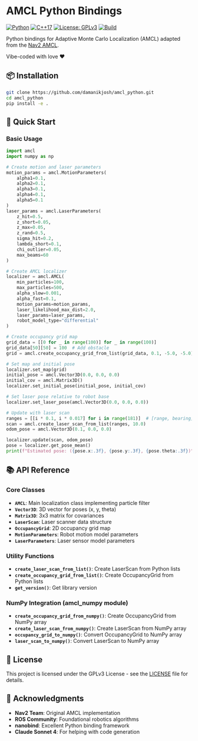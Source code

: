 # AMCL Python Bindings

[![Python](https://img.shields.io/badge/python-3.8+-blue.svg)](https://www.python.org)
[![C++17](https://img.shields.io/badge/c%2B%2B-17-blue.svg)](https://en.wikipedia.org/wiki/C%2B%2B17)
[![License: GPLv3](https://img.shields.io/badge/License-GPLv3-yellow.svg)](https://www.gnu.org/licenses/gpl-3.0.en.html)
[![Build](https://github.com/damanikjosh/amcl_python/actions/workflows/build.yml/badge.svg)](https://github.com/damanikjosh/amcl_python/actions/workflows/build.yml)

Python bindings for Adaptive Monte Carlo Localization (AMCL) adapted from the [Nav2 AMCL](https://github.com/ros-navigation/navigation2/tree/main/nav2_amcl).

Vibe-coded with love ❤️

## 📦 Installation


```bash
git clone https://github.com/damanikjosh/amcl_python.git
cd amcl_python
pip install -e .
```

## 🎯 Quick Start

### Basic Usage

```python
import amcl
import numpy as np

# Create motion and laser parameters
motion_params = amcl.MotionParameters(
    alpha1=0.1,
    alpha2=0.1,
    alpha3=0.1,
    alpha4=0.1,
    alpha5=0.1
)
laser_params = amcl.LaserParameters(
    z_hit=0.5,
    z_short=0.05,
    z_max=0.05,
    z_rand=0.5,
    sigma_hit=0.2,
    lambda_short=0.1,
    chi_outlier=0.05,
    max_beams=60
)

# Create AMCL localizer
localizer = amcl.AMCL(
    min_particles=100,
    max_particles=500,
    alpha_slow=0.001,
    alpha_fast=0.1,
    motion_params=motion_params,
    laser_likelihood_max_dist=2.0,
    laser_params=laser_params,
    robot_model_type="differential"
)

# Create occupancy grid map
grid_data = [[0 for _ in range(100)] for _ in range(100)]
grid_data[50][50] = 100  # Add obstacle
grid = amcl.create_occupancy_grid_from_list(grid_data, 0.1, -5.0, -5.0)

# Set map and initial pose
localizer.set_map(grid)
initial_pose = amcl.Vector3D(0.0, 0.0, 0.0)
initial_cov = amcl.Matrix3D()
localizer.set_initial_pose(initial_pose, initial_cov)

# Set laser pose relative to robot base
localizer.set_laser_pose(amcl.Vector3D(0.0, 0.0, 0.0))

# Update with laser scan
ranges = [[i * 0.1, i * 0.017] for i in range(181)]  # [range, bearing] pairs
scan = amcl.create_laser_scan_from_list(ranges, 10.0)
odom_pose = amcl.Vector3D(0.1, 0.0, 0.0)

localizer.update(scan, odom_pose)
pose = localizer.get_pose_mean()
print(f"Estimated pose: ({pose.x:.3f}, {pose.y:.3f}, {pose.theta:.3f})")
```

## 📚 API Reference

### Core Classes

- **`AMCL`**: Main localization class implementing particle filter
- **`Vector3D`**: 3D vector for poses (x, y, theta)
- **`Matrix3D`**: 3x3 matrix for covariances  
- **`LaserScan`**: Laser scanner data structure
- **`OccupancyGrid`**: 2D occupancy grid map
- **`MotionParameters`**: Robot motion model parameters
- **`LaserParameters`**: Laser sensor model parameters

### Utility Functions

- **`create_laser_scan_from_list()`**: Create LaserScan from Python lists
- **`create_occupancy_grid_from_list()`**: Create OccupancyGrid from Python lists
- **`get_version()`**: Get library version

### NumPy Integration (amcl_numpy module)

- **`create_occupancy_grid_from_numpy()`**: Create OccupancyGrid from NumPy array
- **`create_laser_scan_from_numpy()`**: Create LaserScan from NumPy array  
- **`occupancy_grid_to_numpy()`**: Convert OccupancyGrid to NumPy array
- **`laser_scan_to_numpy()`**: Convert LaserScan to NumPy array

## 📄 License

This project is licensed under the GPLv3 License - see the [LICENSE](LICENSE) file for details.

## 🙏 Acknowledgments

- **Nav2 Team**: Original AMCL implementation
- **ROS Community**: Foundational robotics algorithms
- **nanobind**: Excellent Python binding framework
- **Claude Sonnet 4**: For helping with code generation